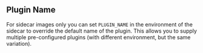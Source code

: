 ## Plugin Name

For sidecar images only you can set `PLUGIN_NAME` in the environment of the sidecar to override the default name of the plugin. This allows you to supply multiple pre-configured plugins (with different environment, but the same variation).
